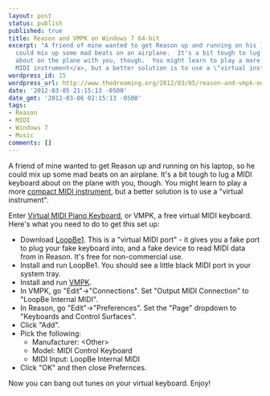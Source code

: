 ```yaml
---
layout: post
status: publish
published: true
title: Reason and VMPK on Windows 7 64-bit
excerpt: "A friend of mine wanted to get Reason up and running on his laptop, so he
  could mix up some mad beats on an airplane.  It's a bit tough to lug a MIDI keyboard
  about on the plane with you, though.  You might learn to play a more <a href=\"http://usa.yamaha.com/products/music-production/midi-controllers/wx5/?mode=model\">compact
  MIDI instrument</a>, but a better solution is to use a \"virtual instrument\".\r\n\r\n"
wordpress_id: 15
wordpress_url: http://www.thedreaming.org/2012/03/05/reason-and-vmpk-on-windows-7-64-bit/
date: '2012-03-05 21:15:13 -0500'
date_gmt: '2012-03-06 02:15:13 -0500'
tags:
- Reason
- MIDI
- Windows 7
- Music
comments: []
---
```

<p>A friend of mine wanted to get Reason up and running on his laptop, so he could mix up some mad beats on an airplane.  It's a bit tough to lug a MIDI keyboard about on the plane with you, though.  You might learn to play a more <a href="http://usa.yamaha.com/products/music-production/midi-controllers/wx5/?mode=model">compact MIDI instrument</a>, but a better solution is to use a "virtual instrument".</p>
<p><a id="more"></a><a id="more-15"></a></p>
<p>Enter <a href="http://vmpk.sourceforge.net/">Virtual MIDI Piano Keyboard</a>, or VMPK, a free virtual MIDI keyboard.  Here's what you need to do to get this set up:</p>
<ul>
<li>Download <a href="http://nerds.de/en/download.html">LoopBe1</a>.  This is a "virtual MIDI port" - it gives you a fake port to plug your fake keyboard into, and a fake device to read MIDI data from in Reason.  It's free for non-commercial use.</li>
<li>Install and run LoopBe1.  You should see a little black MIDI port in your system tray.</li>
<li>Install and run <a href="http://vmpk.sourceforge.net/">VMPK</a>.</li>
<li>In VMPK, go "Edit"->"Connections".  Set "Output MIDI Connection" to "LoopBe Internal MIDI".</li>
<li>In Reason, go "Edit"->"Preferences".  Set the "Page" dropdown to "Keyboards and Control Surfaces".</li>
<li>Click "Add".</li>
<li>Pick the following:
<ul>
<li>Manufacturer: &lt;Other&gt;</li>
<li>Model: MIDI Control Keyboard</li>
<li>MIDI Input: LoopBe Internal MIDI</li>
</ul>
</li>
<li>Click "OK" and then close Prefernces.</li>
</ul>
<p>Now you can bang out tunes on your virtual keyboard.  Enjoy!</p>
